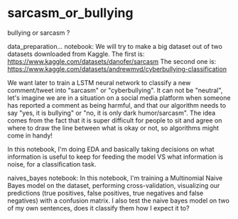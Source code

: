 # sarcasm_or_bullying

bullying or sarcasm ?


data_preparation... notebook:
We will try to make a big dataset out of two datasets downloaded from Kaggle. The first is: https://www.kaggle.com/datasets/danofer/sarcasm The second one is: https://www.kaggle.com/datasets/andrewmvd/cyberbullying-classification

We want later to train a LSTM neural network to classify a new comment/tweet into "sarcasm" or "cyberbullying". It can not be "neutral", let's imagine we are in a situation on a social media platform when someone has reported a comment as being harmful, and that our algorithm needs to say "yes, it is bullying" or "no, it is only dark humor/sarcasm". The idea comes from the fact that it is super difficult for people to sit and agree on where to draw the line between what is okay or not, so algorithms might come in handy!

In this notebook, I'm doing EDA and basically taking decisions on what information is useful to keep for feeding the model VS what information is noise, for a classification task.

naives_bayes notebook:
In this notebook, I'm training a Multinomial Naive Bayes model on the dataset, performing cross-validation, visualizing our predictions (true positives, false positives, true negatives and false negatives) with a confusion matrix.
I also test the naive bayes model on two of my own sentences, does it classify them how I expect it to?
